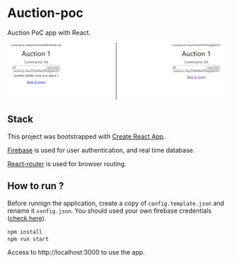 # Auction-poc

Auction PoC app with React.

![Demo](demo.gif)

## Stack

This project was bootstrapped with [Create React App](https://github.com/facebook/create-react-app).

[Firebase](https://firebase.google.com/docs/) is used for user authentication, and real time database.

[React-router](https://github.com/ReactTraining/react-router) is used for browser routing.

## How to run ?

Before runnign the application, create a copy of `config.template.json` and rename it `config.json`. You should used your own firebase credentials ([check here](https://firebase.google.com/docs/web/setup)).

    npm install
    npm run start

Access to http://localhost:3000 to use the app.
